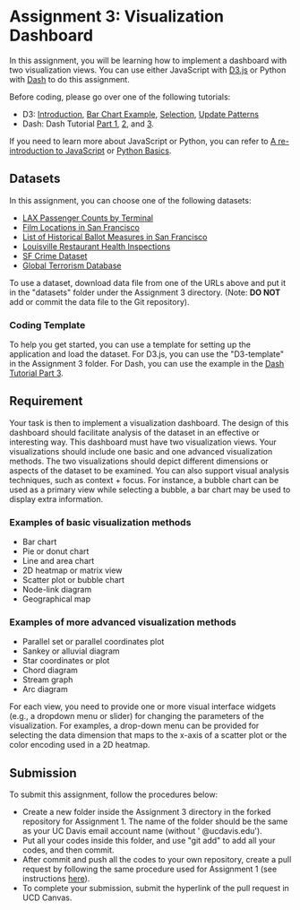 # Assignment 3: Visualization Dashboard

In this assignment, you will be learning how to implement a dashboard with two visualization views. You can use either JavaScript with [D3.js](https://d3js.org) or Python with [Dash](https://dash.plot.ly/?_ga=2.191292847.426805754.1574706741-53947978.1573166595) to do this assignment. 

Before coding, please go over one of the following tutorials:
* D3: [Introduction](https://d3js.org/#introduction), [Bar Chart Example](http://bost.ocks.org/mike/bar/), [Selection](http://bost.ocks.org/mike/selection/), [Update Patterns](https://www.d3indepth.com/enterexit/)
* Dash: Dash Tutorial [Part 1](https://dash.plot.ly/installation), [2](https://dash.plot.ly/getting-started), and [3](https://dash.plot.ly/getting-started-part-2).

If you need to learn more about JavaScript or Python, you can refer to [A re-introduction to JavaScript](https://developer.mozilla.org/en-US/docs/Web/JavaScript/A_re-introduction_to_JavaScript) or [Python Basics](https://www.learnpython.org/).


## Datasets

In this assignment, you can choose one of the following datasets:

* [LAX Passenger Counts by Terminal](https://data.lacity.org/A-Prosperous-City/Los-Angeles-International-Airport-Passenger-Traffi/g3qu-7q2u)
* [Film Locations in San Francisco](https://data.sfgov.org/Culture-and-Recreation/Film-Locations-in-San-Francisco/yitu-d5am)
* [List of Historical Ballot Measures in San Francisco](https://data.sfgov.org/City-Management-and-Ethics/List-of-Historical-Ballot-Measures/xzie-ixjw)
* [Louisville Restaurant Health Inspections](https://data.louisvilleky.gov/dataset/restaurant-inspection-data)
* [SF Crime Dataset](https://www.kaggle.com/roshansharma/sanfranciso-crime-dataset)
* [Global Terrorism Database](https://www.kaggle.com/START-UMD/gtd)
  
To use a dataset, download data file from one of the URLs above and put it in the "datasets" folder under the Assignment 3 directory. (Note: __DO NOT__ add or commit the data file to the Git repository).


### Coding Template

To help you get started, you can use a template for setting up the application and load the dataset. For D3.js, you can use the "D3-template" in the Assignment 3 folder. For Dash, you can use the example in the [Dash Tutorial Part 3](https://dash.plot.ly/getting-started-part-2).


## Requirement

Your task is then to implement a visualization dashboard. The design of this dashboard should facilitate analysis of the dataset in an effective or interesting way. This dashboard must have two visualization views. Your visualizations should include one basic and one advanced visualization methods. The two visualizations should depict different dimensions or aspects of the dataset to be examined. You can also support visual analysis techniques, such as context + focus. For instance, a bubble chart can be used as a primary view while selecting a bubble, a bar chart may be used to display extra information.


### Examples of basic visualization methods
* Bar chart
* Pie or donut chart
* Line and area chart
* 2D heatmap or matrix view
* Scatter plot or bubble chart
* Node-link diagram
* Geographical map

### Examples of more advanced visualization methods
* Parallel set or parallel coordinates plot
* Sankey or alluvial diagram
* Star coordinates or plot
* Chord diagram
* Stream graph
* Arc diagram

For each view, you need to provide one or more visual interface widgets (e.g., a dropdown menu or slider) for changing the parameters of the visualization. For examples, a drop-down menu can be provided for selecting the data dimension that maps to the x-axis of a scatter plot or the color encoding used in a 2D heatmap.

## Submission
To submit this assignment, follow the procedures below:
* Create a new folder inside the Assignment 3 directory in the forked repository for Assignment 1. The name of the folder should be the same as your UC Davis email account name (without ' @ucdavis.edu'). 
* Put all your codes inside this folder, and use "git add" to add all your codes, and then commit.
* After commit and push all the codes to your own repository, create a pull request by following the same procedure used for Assignment 1 (see instructions [here](https://help.github.com/en/github/collaborating-with-issues-and-pull-requests/creating-a-pull-request-from-a-fork)). 
* To complete your submission, submit the hyperlink of the pull request in UCD Canvas. 
